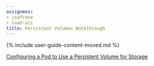 ```yaml
---
assignees:
- jsafrane
- saad-ali
title: Persistent Volumes Walkthrough
---
```


{% include user-guide-content-moved.md %}

[Configuring a Pod to Use a Persistent Volume for Storage](/docs/tasks/configure-pod-container/configure-persistent-volume-storage/)
